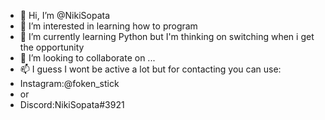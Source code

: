 - 👋 Hi, I’m @NikiSopata
- 👀 I’m interested in learning how to program
- 🌱 I’m currently learning Python but I'm thinking on switching when i get the opportunity
- 💞️ I’m looking to collaborate on ...
- 📫 I guess I wont be active a lot but for contacting you can use:
- Instagram:@foken_stick
- or
- Discord:NikiSopata#3921
<!---
NikiSopata/NikiSopata is a ✨ special ✨ repository because its `README.md` (this file) appears on your GitHub profile.
You can click the Preview link to take a look at your changes.
--->
